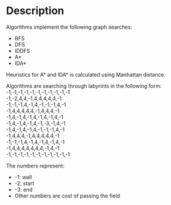 # Description

Algorithms implement the following graph searches:

* BFS
* DFS
* IDDFS
* A*
* IDA*

Heuristics for A* and IDA* is calculated using Manhattan distance.

Algorithms are searching through labyrints in the following form:
-1,-1,-1,-1,-1,-1,-1,-1,-1,-1,-1<br/>
-1,-2,4,4,-1,4,4,4,4,4,-1<br/>
-1,-1,-1,4,-1,4,-1,-1,-1,4,-1<br/>
-1,4,4,4,4,4,-1,4,4,4,-1<br/>
-1,4,-1,4,-1,4,-1,4,-1,4,-1<br/>
-1,4,-1,4,-1,4,-1,-3,-1,4,-1<br/>
-1,4,-1,4,-1,4,-1,-1,-1,4,-1<br/>
-1,4,4,4,-1,4,4,4,4,4,-1<br/>
-1,-1,-1,4,-1,4,-1,4,-1,4,-1<br/>
-1,4,4,4,4,4,4,4,-1,4,-1<br/>
-1,-1,-1,-1,-1,-1,-1,-1,-1,-1,-1<br/>

The numbers represent:

* -1: wall
* -2: start
* -3: end
* Other numbers are cost of passing the field
